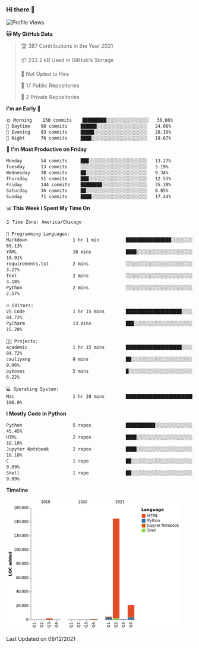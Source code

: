 ### Hi there 👋

<!--
**cauliyang/cauliyang** is a ✨ _special_ ✨ repository because its `README.md` (this file) appears on your GitHub profile.

Here are some ideas to get you started:

- 🔭 I’m currently working on ...
- 🌱 I’m currently learning ...
- 👯 I’m looking to collaborate on ...
- 🤔 I’m looking for help with ...
- 💬 Ask me about ...
- 📫 How to reach me: ...
- 😄 Pronouns: ...
- ⚡ Fun fact: ...
-->

<!--START_SECTION:waka-->
![Profile Views](http://img.shields.io/badge/Profile%20Views-67-blue)

**🐱 My GitHub Data** 

> 🏆 387 Contributions in the Year 2021
 > 
> 📦 222.2 kB Used in GitHub's Storage 
 > 
> 🚫 Not Opted to Hire
 > 
> 📜 17 Public Repositories 
 > 
> 🔑 2 Private Repositories  
 > 
**I'm an Early 🐤** 

```text
🌞 Morning    150 commits    █████████░░░░░░░░░░░░░░░░   36.86% 
🌆 Daytime    98 commits     ██████░░░░░░░░░░░░░░░░░░░   24.08% 
🌃 Evening    83 commits     █████░░░░░░░░░░░░░░░░░░░░   20.39% 
🌙 Night      76 commits     ████░░░░░░░░░░░░░░░░░░░░░   18.67%

```
📅 **I'm Most Productive on Friday** 

```text
Monday       54 commits     ███░░░░░░░░░░░░░░░░░░░░░░   13.27% 
Tuesday      13 commits     ░░░░░░░░░░░░░░░░░░░░░░░░░   3.19% 
Wednesday    38 commits     ██░░░░░░░░░░░░░░░░░░░░░░░   9.34% 
Thursday     51 commits     ███░░░░░░░░░░░░░░░░░░░░░░   12.53% 
Friday       144 commits    ████████░░░░░░░░░░░░░░░░░   35.38% 
Saturday     36 commits     ██░░░░░░░░░░░░░░░░░░░░░░░   8.85% 
Sunday       71 commits     ████░░░░░░░░░░░░░░░░░░░░░   17.44%

```


📊 **This Week I Spent My Time On** 

```text
⌚︎ Time Zone: America/Chicago

💬 Programming Languages: 
Markdown                 1 hr 1 min          █████████████████░░░░░░░░   69.13% 
YAML                     16 mins             ████░░░░░░░░░░░░░░░░░░░░░   18.91% 
requirements.txt         2 mins              ░░░░░░░░░░░░░░░░░░░░░░░░░   3.27% 
Text                     2 mins              ░░░░░░░░░░░░░░░░░░░░░░░░░   3.18% 
Python                   2 mins              ░░░░░░░░░░░░░░░░░░░░░░░░░   2.57%

🔥 Editors: 
VS Code                  1 hr 15 mins        █████████████████████░░░░   84.72% 
PyCharm                  13 mins             ███░░░░░░░░░░░░░░░░░░░░░░   15.28%

🐱‍💻 Projects: 
academic                 1 hr 15 mins        █████████████████████░░░░   84.72% 
cauliyang                8 mins              ██░░░░░░░░░░░░░░░░░░░░░░░   9.06% 
pyboxes                  5 mins              █░░░░░░░░░░░░░░░░░░░░░░░░   6.22%

💻 Operating System: 
Mac                      1 hr 28 mins        █████████████████████████   100.0%

```

**I Mostly Code in Python** 

```text
Python                   5 repos             ███████████░░░░░░░░░░░░░░   45.45% 
HTML                     2 repos             ████░░░░░░░░░░░░░░░░░░░░░   18.18% 
Jupyter Notebook         2 repos             ████░░░░░░░░░░░░░░░░░░░░░   18.18% 
C                        1 repo              ██░░░░░░░░░░░░░░░░░░░░░░░   9.09% 
Shell                    1 repo              ██░░░░░░░░░░░░░░░░░░░░░░░   9.09%

```


**Timeline**

![Chart not found](https://raw.githubusercontent.com/cauliyang/cauliyang/main/charts/bar_graph.png) 


 Last Updated on 08/12/2021
<!--END_SECTION:waka-->

